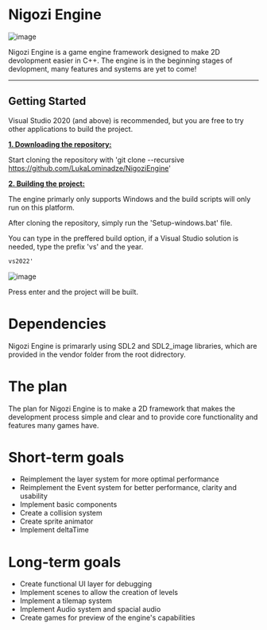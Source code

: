 # Nigozi Engine
![image](https://github.com/LukaLominadze/NigoziEngine/assets/142942110/a63aec34-2335-42a5-90e3-f77dd0552cff)

Nigozi Engine is a game engine framework designed to make 2D devolopment easier in C++. The engine is in the beginning stages of devlopment, many features and systems are yet to come!

***

## Getting Started
Visual Studio 2020 (and above) is recommended, but you are free to try other applications to build the project.

<ins>**1. Downloading the repository:**</ins>

Start cloning the repository with 'git clone --recursive https://github.com/LukaLominadze/NigoziEngine'

<ins>**2. Building the project:**</ins>

The engine primarly only supports Windows and the build scripts will only run on this platform.

After cloning the repository, simply run the 'Setup-windows.bat' file.

You can type in the preffered build option, if a Visual Studio solution is needed, type the prefix 'vs' and the year.
```cmd
vs2022'
```
![image](https://github.com/LukaLominadze/PongSDL/assets/142942110/5c6a2334-fbde-451f-bcfa-c0c9bfac9eb8)

Press enter and the project will be built.

# Dependencies
Nigozi Engine is primararly using SDL2 and SDL2_image libraries, which are provided in the vendor folder from the root didrectory.

# The plan
The plan for Nigozi Engine is to make a 2D framework that makes the development process simple and clear and to provide core functionality and features many games have.

# Short-term goals
- Reimplement the layer system for more optimal performance
- Reimplement the Event system for better performance, clarity and usability
- Implement basic components
- Create a collision system
- Create sprite animator
- Implement deltaTime

# Long-term goals
- Create functional UI layer for debugging
- Implement scenes to allow the creation of levels
- Implement a tilemap system
- Implement Audio system and spacial audio
- Create games for preview of the engine's capabilities
